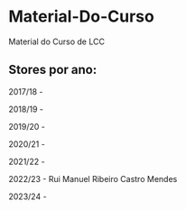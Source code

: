 # Material-Do-Curso
Material do Curso de LCC

## Stores por ano:

2017/18 - 

2018/19 - 

2019/20 - 

2020/21 - 

2021/22 - 

2022/23 - Rui Manuel Ribeiro Castro Mendes 

2023/24 - 
